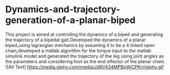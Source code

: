 # Dynamics-and-trajectory-generation-of-a-planar-biped
This project is aimed at controlling the dynamics of a biped and generating the trajectory of a bipedal gait.Developed the dynamics of a planar biped,using lagrangian mechanics by assuming it to be a 4 linked open chain,developed a matlab algorithm for the torque input to the matlab simulink model and generated the trajectory of the leg using joint angles as the parameters and considering foot as the end effector of the planar chain.
![Alt Text]
https://media.giphy.com/media/JdRV434MPBxWiCPKrr/giphy.gif
